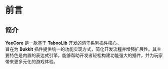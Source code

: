 # 前言

## 简介

**YeeCore** 是一款基于 **TabooLib** 开发的清守系列插件核心。
<br>
旨在为 **Bukkit** 插件提供统一的功能实现方式，简化开发流程并增强扩展性。其主要特色是内置的表达式引擎，能够帮助开发者轻松构建功能强大的插件，并为玩家带来更多元化的游戏体验。
